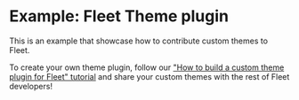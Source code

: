 # Example: Fleet Theme plugin

This is an example that showcase how to contribute custom themes to Fleet.

To create your own theme plugin, follow our ["How to build a custom theme plugin for Fleet" tutorial][fleet:tutorial-theme-plugin] and share your custom themes with the rest of Fleet developers!

[fleet:tutorial-theme-plugin]: ../docs/tutorials/how_to_theme_plugin.md
